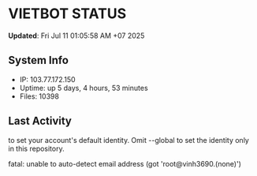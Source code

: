 # VIETBOT STATUS
**Updated**: Fri Jul 11 01:05:58 AM +07 2025

## System Info
- IP: 103.77.172.150
- Uptime: up 5 days, 4 hours, 53 minutes
- Files: 10398

## Last Activity

to set your account's default identity.
Omit --global to set the identity only in this repository.

fatal: unable to auto-detect email address (got 'root@vinh3690.(none)')
